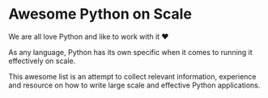 # Awesome Python on Scale

We are all love Python and like to work with it ❤️

As any language, Python has its own specific when it comes to running it effectively on scale.

This awesome list is an attempt to collect relevant information, 
experience and resource on how to write large scale and effective Python applications. 

